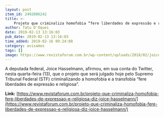 ```yaml
---
layout: post
item_id: 2492086242
title: >-
    Projeto que criminaliza homofobia “fere liberdades de expressão e religiosa”, diz Joice Hasselmann
author: Tatu D'Oquei
date: 2019-02-13 13:16:03
pub_date: 2019-02-13 13:16:03
time_added: 2019-02-16 09:24:08
category: avisamos
tags: []
image: https://www.revistaforum.com.br/wp-content/uploads/2018/02/joice.png
---
```


A deputada federal, Joice Hasselmann, afirmou, em sua conta do Twitter, nesta quarta-feira (13), que o projeto que será julgado hoje pelo Supremo Tribunal Federal (STF) criminalizando a homofobia e a transfobia “fere liberdades de expressão e religiosa”.

**Link:** [https://www.revistaforum.com.br/projeto-que-criminaliza-homofobia-fere-liberdades-de-expressao-e-religiosa-diz-joice-hasselmann/](https://www.revistaforum.com.br/projeto-que-criminaliza-homofobia-fere-liberdades-de-expressao-e-religiosa-diz-joice-hasselmann/)

